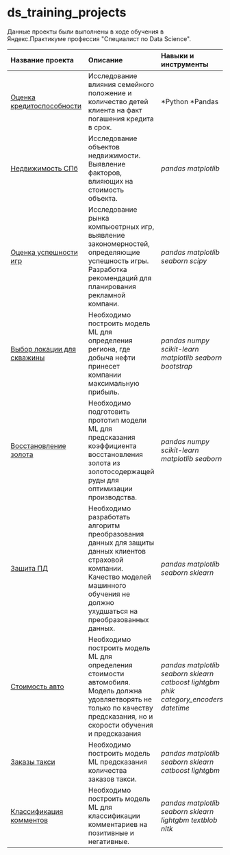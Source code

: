 # ds_training_projects

Данные проекты были выполнены в ходе обучения в Яндекс.Практикуме профессия "Специалист по Data Science".


| Название проекта | Описание | Навыки и инструменты | 
| :---------------------- | :---------------------- | :---------------------- |
| [Оценка кредитоспособности](02_creditworthiness) | Исследование влияния семейного положение и количество детей клиента на факт погашения кредита в срок. | *Python  *Pandas |
| [Недвижимость СПб](03_real_estate_spb) | Исследование объектов недвижимости. Выявление факторов, влияющих на стоимость объекта.| *pandas* *matplotlib* |
| [Оценка успешности игр](05_games) | Исследование рынка компьюетрных игр, выявление закономерностей, определяющие успешность игры. Разработка рекомендаций для планирования рекламной компани.| *pandas* *matplotlib* *seaborn* *scipy* |
| [Выбор локации для скважины](08_well_location) | Необходимо построить модель ML для определения региона, где добыча нефти принесет компании максимальную прибыль.| *pandas* *numpy*  *sсikit-learn* *matplotlib* *seaborn* *bootstrap*|
| [Восстановление золота](09_gold_recovery) | Необходимо подготовить прототип модели ML для предсказания коэффициента восстановления золота из золотосодержащей руды для оптимизации производства.| *pandas* *numpy* *scikit-learn* *matplotlib* *seaborn*  |
| [Защита ПД](10_personal_data) | Необходимо разработать алгоритм преобразования данных для защиты данных клиентов страховой компании. Качество моделей машинного обучения не должно ухудшаться на преобразованных данных.| *pandas* *matplotlib* *seaborn* *sklearn* |
| [Стоимость авто](11_car_prices) | Необходимо  построить модель ML для определения стоимости автомобиля. Модель должна удовляетворять не только по качеству предсказания, но и скорости обучения и предсказания| *pandas* *matplotlib* *seaborn* *sklearn* *catboost* *lightgbm* *phik* *category_encoders* *datetime*|
| [Заказы такси](12_taxi_orders) | Необходимо построить модель ML предсказания количества заказов такси.| *pandas* *matplotlib* *seaborn* *sklearn* *catboost* *lightgbm*|
| [Классификация комментов](13_comments_clf) | Необходимо построить модель ML для классификации комментариев на позитивные и негативные.| *pandas* *matplotlib* *seaborn* *sklearn* *lightgbm* *textblob* *nltk*|



